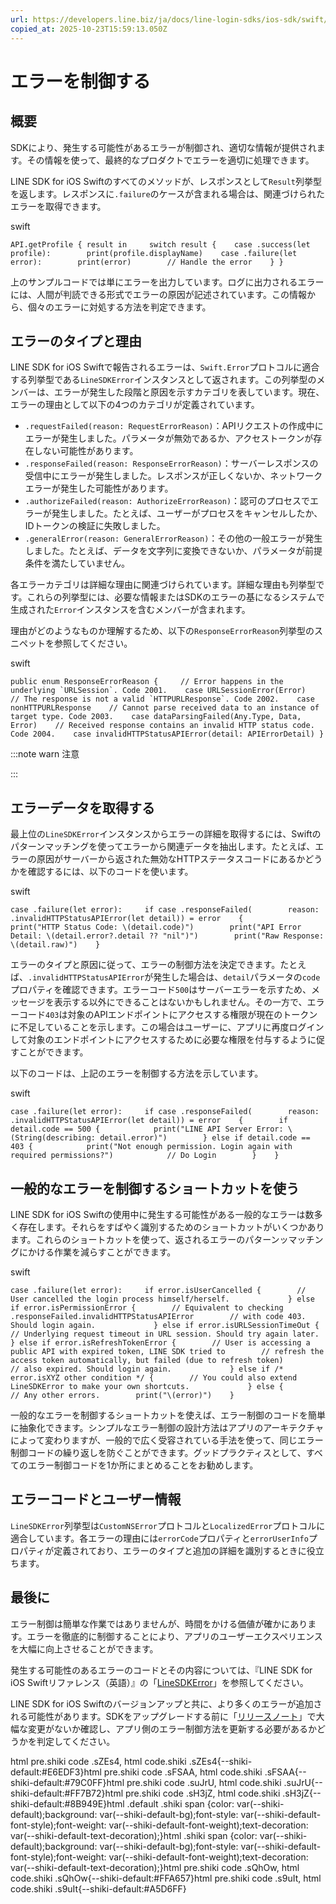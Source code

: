 ```yaml
---
url: https://developers.line.biz/ja/docs/line-login-sdks/ios-sdk/swift/error-handling/
copied_at: 2025-10-23T15:59:13.050Z
---
```

# エラーを制御する

## 概要

SDKにより、発生する可能性があるエラーが制御され、適切な情報が提供されます。その情報を使って、最終的なプロダクトでエラーを適切に処理できます。

LINE SDK for iOS Swiftのすべてのメソッドが、レスポンスとして`Result`列挙型を返します。レスポンスに`.failure`のケースが含まれる場合は、関連づけられたエラーを取得できます。

swift

`API.getProfile { result in     switch result {    case .success(let profile):        print(profile.displayName)    case .failure(let error):        print(error)        // Handle the error    } }`

上のサンプルコードでは単にエラーを出力しています。ログに出力されるエラーには、人間が判読できる形式でエラーの原因が記述されています。この情報から、個々のエラーに対処する方法を判定できます。

## エラーのタイプと理由

LINE SDK for iOS Swiftで報告されるエラーは、`Swift.Error`プロトコルに適合する列挙型である`LineSDKError`インスタンスとして返されます。この列挙型のメンバーは、エラーが発生した段階と原因を示すカテゴリを表しています。現在、エラーの理由として以下の4つのカテゴリが定義されています。

*   `.requestFailed(reason: RequestErrorReason)`：APIリクエストの作成中にエラーが発生しました。パラメータが無効であるか、アクセストークンが存在しない可能性があります。
*   `.responseFailed(reason: ResponseErrorReason)`：サーバーレスポンスの受信中にエラーが発生しました。レスポンスが正しくないか、ネットワークエラーが発生した可能性があります。
*   `.authorizeFailed(reason: AuthorizeErrorReason)`：認可のプロセスでエラーが発生しました。たとえば、ユーザーがプロセスをキャンセルしたか、IDトークンの検証に失敗しました。
*   `.generalError(reason: GeneralErrorReason)`：その他の一般エラーが発生しました。たとえば、データを文字列に変換できないか、パラメータが前提条件を満たしていません。

各エラーカテゴリは詳細な理由に関連づけられています。詳細な理由も列挙型です。これらの列挙型には、必要な情報またはSDKのエラーの基になるシステムで生成された`Error`インスタンスを含むメンバーが含まれます。

理由がどのようなものか理解するため、以下の`ResponseErrorReason`列挙型のスニペットを参照してください。

swift

``public enum ResponseErrorReason {     // Error happens in the underlying `URLSession`. Code 2001.    case URLSessionError(Error)    // The response is not a valid `HTTPURLResponse`. Code 2002.    case nonHTTPURLResponse    // Cannot parse received data to an instance of target type. Code 2003.    case dataParsingFailed(Any.Type, Data, Error)    // Received response contains an invalid HTTP status code. Code 2004.    case invalidHTTPStatusAPIError(detail: APIErrorDetail) }``

:::note warn
注意

:::

## エラーデータを取得する

最上位の`LineSDKError`インスタンスからエラーの詳細を取得するには、Swiftのパターンマッチングを使ってエラーから関連データを抽出します。たとえば、エラーの原因がサーバーから返された無効なHTTPステータスコードにあるかどうかを確認するには、以下のコードを使います。

swift

`case .failure(let error):     if case .responseFailed(        reason: .invalidHTTPStatusAPIError(let detail)) = error    {        print("HTTP Status Code: \(detail.code)")        print("API Error Detail: \(detail.error?.detail ?? "nil")")        print("Raw Response: \(detail.raw)")    }`

エラーのタイプと原因に従って、エラーの制御方法を決定できます。たとえば、`.invalidHTTPStatusAPIError`が発生した場合は、`detail`パラメータの`code`プロパティを確認できます。エラーコード`500`はサーバーエラーを示すため、メッセージを表示する以外にできることはないかもしれません。その一方で、エラーコード`403`は対象のAPIエンドポイントにアクセスする権限が現在のトークンに不足していることを示します。この場合はユーザーに、アプリに再度ログインして対象のエンドポイントにアクセスするために必要な権限を付与するように促すことができます。

以下のコードは、上記のエラーを制御する方法を示しています。

swift

`case .failure(let error):     if case .responseFailed(        reason: .invalidHTTPStatusAPIError(let detail)) = error    {        if detail.code == 500 {            print("LINE API Server Error: \(String(describing: detail.error)")        } else if detail.code == 403 {            print("Not enough permission. Login again with required permissions?")            // Do Login        }    }`

## 一般的なエラーを制御するショートカットを使う

LINE SDK for iOS Swiftの使用中に発生する可能性がある一般的なエラーは数多く存在します。それらをすばやく識別するためのショートカットがいくつかあります。これらのショートカットを使って、返されるエラーのパターンッマッチングにかける作業を減らすことができます。

swift

`case .failure(let error):     if error.isUserCancelled {        // User cancelled the login process himself/herself.             } else if error.isPermissionError {        // Equivalent to checking .responseFailed.invalidHTTPStatusAPIError        // with code 403. Should login again.             } else if error.isURLSessionTimeOut {        // Underlying request timeout in URL session. Should try again later.             } else if error.isRefreshTokenError {        // User is accessing a public API with expired token, LINE SDK tried to        // refresh the access token automatically, but failed (due to refresh token)        // also expired. Should login again.             } else if /* error.isXYZ other condition */ {        // You could also extend LineSDKError to make your own shortcuts.             } else {        // Any other errors.        print("\(error)")    }`

一般的なエラーを制御するショートカットを使えば、エラー制御のコードを簡単に抽象化できます。シンプルなエラー制御の設計方法はアプリのアーキテクチャによって変わりますが、一般的で広く受容されている手法を使って、同じエラー制御コードの繰り返しを防ぐことができます。グッドプラクティスとして、すべてのエラー制御コードを1か所にまとめることをお勧めします。

## エラーコードとユーザー情報

`LineSDKError`列挙型は`CustomNSError`プロトコルと`LocalizedError`プロトコルに適合しています。各エラーの理由には`errorCode`プロパティと`errorUserInfo`プロパティが定義されており、エラーのタイプと追加の詳細を識別するときに役立ちます。

## 最後に

エラー制御は簡単な作業ではありませんが、時間をかける価値が確かにあります。エラーを徹底的に制御することにより、アプリのユーザーエクスペリエンスを大幅に向上させることができます。

発生する可能性のあるエラーのコードとその内容については、『LINE SDK for iOS Swiftリファレンス（英語）』の「[LineSDKError](https://developers.line.biz/en/reference/ios-sdk-swift/Enums/LineSDKError.html)」を参照してください。

LINE SDK for iOS Swiftのバージョンアップと共に、より多くのエラーが追加される可能性があります。SDKをアップグレードする前に「[リリースノート](https://developers.line.biz/ja/docs/line-login-sdks/ios-sdk/release-notes/)」で大幅な変更がないか確認し、アプリ側のエラー制御方法を更新する必要があるかどうかを判定してください。

html pre.shiki code .sZEs4, html code.shiki .sZEs4{--shiki-default:#E6EDF3}html pre.shiki code .sFSAA, html code.shiki .sFSAA{--shiki-default:#79C0FF}html pre.shiki code .suJrU, html code.shiki .suJrU{--shiki-default:#FF7B72}html pre.shiki code .sH3jZ, html code.shiki .sH3jZ{--shiki-default:#8B949E}html .default .shiki span {color: var(--shiki-default);background: var(--shiki-default-bg);font-style: var(--shiki-default-font-style);font-weight: var(--shiki-default-font-weight);text-decoration: var(--shiki-default-text-decoration);}html .shiki span {color: var(--shiki-default);background: var(--shiki-default-bg);font-style: var(--shiki-default-font-style);font-weight: var(--shiki-default-font-weight);text-decoration: var(--shiki-default-text-decoration);}html pre.shiki code .sQhOw, html code.shiki .sQhOw{--shiki-default:#FFA657}html pre.shiki code .s9uIt, html code.shiki .s9uIt{--shiki-default:#A5D6FF}